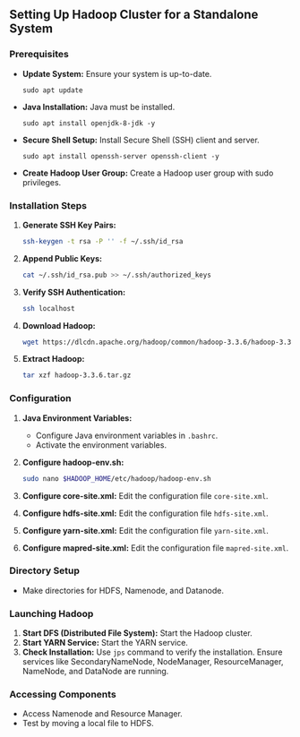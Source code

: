## Setting Up Hadoop Cluster for a Standalone System

### Prerequisites
- **Update System:** Ensure your system is up-to-date.
  ```
  sudo apt update
  ```  
- **Java Installation:** Java must be installed.
  ```
  sudo apt install openjdk-8-jdk -y
  ```
- **Secure Shell Setup:** Install Secure Shell (SSH) client and server.
  ```
  sudo apt install openssh-server openssh-client -y
  ```
- **Create Hadoop User Group:** Create a Hadoop user group with sudo privileges.

### Installation Steps
1. **Generate SSH Key Pairs:**
    ```bash
    ssh-keygen -t rsa -P '' -f ~/.ssh/id_rsa
    ```

2. **Append Public Keys:**
    ```bash
    cat ~/.ssh/id_rsa.pub >> ~/.ssh/authorized_keys
    ```

3. **Verify SSH Authentication:**
    ```bash
    ssh localhost
    ```

4. **Download Hadoop:**
    ```bash
    wget https://dlcdn.apache.org/hadoop/common/hadoop-3.3.6/hadoop-3.3.6.tar.gz
    ```

5. **Extract Hadoop:**
    ```bash
    tar xzf hadoop-3.3.6.tar.gz
    ```

### Configuration
1. **Java Environment Variables:**
    - Configure Java environment variables in `.bashrc`.
    - Activate the environment variables.

2. **Configure hadoop-env.sh:**
    ```bash
    sudo nano $HADOOP_HOME/etc/hadoop/hadoop-env.sh
    ```

3. **Configure core-site.xml:**
    Edit the configuration file `core-site.xml`.

4. **Configure hdfs-site.xml:**
    Edit the configuration file `hdfs-site.xml`.

5. **Configure yarn-site.xml:**
    Edit the configuration file `yarn-site.xml`.

6. **Configure mapred-site.xml:**
    Edit the configuration file `mapred-site.xml`.

### Directory Setup
- Make directories for HDFS, Namenode, and Datanode.

### Launching Hadoop
1. **Start DFS (Distributed File System):**
   Start the Hadoop cluster.
2. **Start YARN Service:**
   Start the YARN service.
3. **Check Installation:**
   Use `jps` command to verify the installation. Ensure services like SecondaryNameNode, NodeManager, ResourceManager, NameNode, and DataNode are running.

### Accessing Components
- Access Namenode and Resource Manager.
- Test by moving a local file to HDFS.
